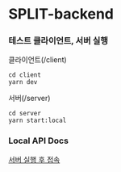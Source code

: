 # SPLIT-backend

### 테스트 클라이언트, 서버 실행

클라이언트(/client)
```
cd client
yarn dev
```
서버(/server)
```
cd server
yarn start:local
```

### Local API Docs

[서버 실행 후 접속](http://localhost:8000/swagger)
